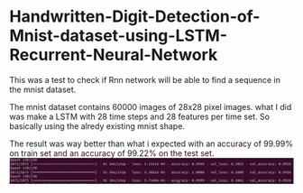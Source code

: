 # Handwritten-Digit-Detection-of-Mnist-dataset-using-LSTM-Recurrent-Neural-Network
This was a test to check if Rnn network will be able to find a sequence in the mnist dataset.

The mnist dataset contains 60000 images of 28x28 pixel images.
what I did was make a LSTM with 28 time steps and 28 features per time set. So basically using the alredy existing mnist shape.

The result was way better than what i expected with an accuracy of 99.99% on train set and an accuracy of 99.22% on the test set.
![alt-text](https://github.com/rishabh-vasudevan/Handwritten-Digit-Detection-of-Mnist-dataset-using-LSTM-Recurrent-Neural-Network-/blob/master/Screenshot%20from%202021-02-25%2023-46-50.png)
